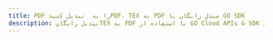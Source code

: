 ---title: PDF را به  تبدیل کنیدPDF، TEX به PDF مبدل رایگان یا GO SDKdescription: تبدیل رایگانTEX به PDF با استفاده از GO Cloud APIs & SDK همچنین اسناد PDF را در Cloud ایجاد، ویرایش و رندر کنید.---